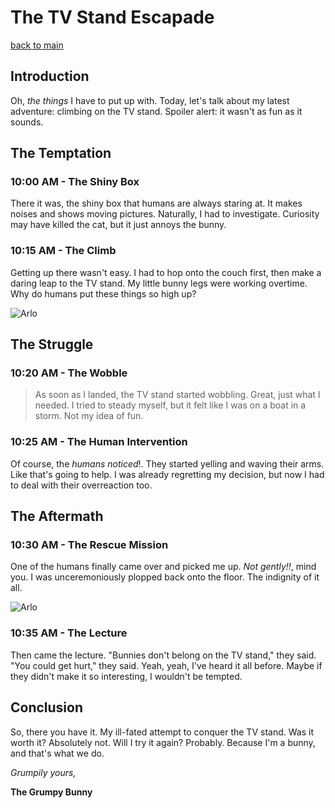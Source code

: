 # The TV Stand Escapade

[back to main](/)

## Introduction

Oh, *the things* I have to put up with. Today, let's talk about my latest adventure: climbing on the TV stand. Spoiler alert: it wasn't as fun as it sounds.

## The Temptation
### 10:00 AM - The Shiny Box

There it was, the shiny box that humans are always staring at. It makes noises and shows moving pictures. Naturally, I had to investigate. Curiosity may have killed the cat, but it just annoys the bunny.

### 10:15 AM - The Climb

Getting up there wasn't easy. I had to hop onto the couch first, then make a daring leap to the TV stand. My little bunny legs were working overtime. Why do humans put these things so high up?

![Arlo](../images/arlo1.jpg)

## The Struggle
### 10:20 AM - The Wobble

> As soon as I landed, the TV stand started wobbling. Great, just what I needed. I tried to steady myself, but it felt like I was on a boat in a storm. Not my idea of fun.

### 10:25 AM - The Human Intervention

Of course, the *humans noticed*!. They started yelling and waving their arms. Like that's going to help. I was already regretting my decision, but now I had to deal with their overreaction too.

## The Aftermath
### 10:30 AM - The Rescue Mission

One of the humans finally came over and picked me up. *Not gently!!*, mind you. I was unceremoniously plopped back onto the floor. The indignity of it all.

![Arlo](../images/arlo2.jpg)

### 10:35 AM - The Lecture

Then came the lecture. "Bunnies don't belong on the TV stand," they said. "You could get hurt," they said. Yeah, yeah, I've heard it all before. Maybe if they didn't make it so interesting, I wouldn't be tempted.

## Conclusion

So, there you have it. My ill-fated attempt to conquer the TV stand. Was it worth it? Absolutely not. Will I try it again? Probably. Because I'm a bunny, and that's what we do.

*Grumpily yours,*

**The Grumpy Bunny**
